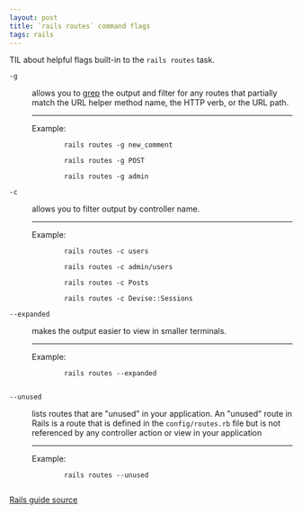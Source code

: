 ```yaml
---
layout: post
title: `rails routes` command flags
tags: rails
---
```


TIL about helpful flags built-in to the `rails routes` task.


 <dl>
    <dt>
      <code>-g</code>
    </dt>
    <dd>
      <p>allows you to <u>grep</u> the output and filter for any routes that partially match the URL helper method name, the HTTP verb, or the URL path.</p>
      <hr>
      Example:
      <code style="display: block">
        rails routes -g new_comment</br>
        rails routes -g POST</br>
        rails routes -g admin
      </code>
    </dd>
    <dt>
      <code>-c</code>
    </dt>
    <dd>
      <p>allows you to filter output by controller name.</p>
      <hr>
      Example:
      <code style="display: block">
        rails routes -c users</br>
        rails routes -c admin/users</br>
        rails routes -c Posts</br>
        rails routes -c Devise::Sessions
      </code>
    </dd>
    <dt>
      <code>--expanded</code>
    </dt>
    <dd>
      <p>makes the output easier to view in smaller terminals.</p>
      <hr>
      Example:
      <code style="display: block">
        rails routes --expanded</br>
      </code>
    </dd>
    <dt>
      <code>--unused</code>
    </dt>
    <dd>
      <p>lists routes that are "unused" in your application. An "unused" route in Rails is a route that is defined in the <code>config/routes.rb</code> file but is not referenced by any controller action or view in your application</p>
      <hr>
      Example:
      <code style="display: block; white-space: pre;">
        rails routes --unused
      </code>
    </dd>
</dl> 

[Rails guide source](https://guides.rubyonrails.org/routing.html#searching-routes)
